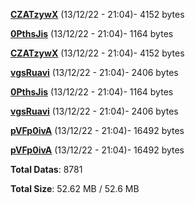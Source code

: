 [**CZATzywX**](/data/CZATzywX.txt) (13/12/22 - 21:04)- 4152 bytes

[**0PthsJis**](/data/0PthsJis.txt) (13/12/22 - 21:04)- 1164 bytes

[**CZATzywX**](/data/CZATzywX.txt) (13/12/22 - 21:04)- 4152 bytes

[**vgsRuavi**](/data/vgsRuavi.txt) (13/12/22 - 21:04)- 2406 bytes

[**0PthsJis**](/data/0PthsJis.txt) (13/12/22 - 21:04)- 1164 bytes

[**vgsRuavi**](/data/vgsRuavi.txt) (13/12/22 - 21:04)- 2406 bytes

[**pVFp0ivA**](/data/pVFp0ivA.txt) (13/12/22 - 21:04)- 16492 bytes

[**pVFp0ivA**](/data/pVFp0ivA.txt) (13/12/22 - 21:04)- 16492 bytes

**Total Datas**: 8781

**Total Size**: 52.62 MB / 52.6 MB